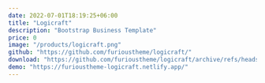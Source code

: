 ```yaml
---
date: 2022-07-01T18:19:25+06:00
title: "Logicraft"
description: "Bootstrap Business Template"
price: 0
image: "/products/logicraft.png"
github: "https://github.com/furioustheme/logicraft/"
download: "https://github.com/furioustheme/logicraft/archive/refs/heads/main.zip"
demo: "https://furioustheme-logicraft.netlify.app/"
---
```


